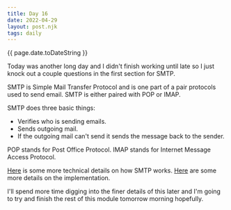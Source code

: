 ```yaml
---
title: Day 16
date: 2022-04-29
layout: post.njk
tags: daily
---
```


{{ page.date.toDateString }}

Today was another long day and I didn't finish working until late so I just knock out a couple questions in the first section for SMTP.

SMTP is Simple Mail Transfer Protocol and is one part of a pair protocols used to send email. SMTP is either paired with POP or IMAP.

SMTP does three basic things:
- Verifies who is sending emails.
- Sends outgoing mail.
- If the outgoing mail can't send it sends the message back to the sender.

POP stands for Post Office Protocol.
IMAP stands for Internet Message Access Protocol.

[Here](https://computer.howstuffworks.com/e-mail-messaging/email3.htm) is some more technical details on how SMTP works.
[Here](https://www.afternerd.com/blog/smtp/) are some more details on the implementation.

I'll spend more time digging into the finer details of this later and I'm going to try and finish the rest of this module tomorrow morning hopefully.